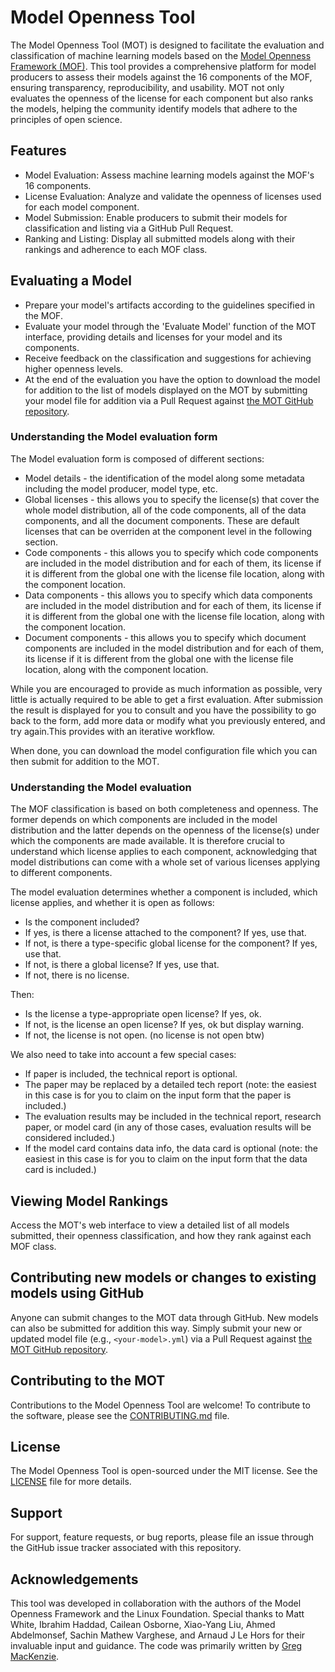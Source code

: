# Model Openness Tool

The Model Openness Tool (MOT) is designed to facilitate the evaluation and classification of machine learning models based on the [Model Openness Framework (MOF)](https://lfaidata.foundation/wp-content/uploads/sites/3/2025/01/05_White_paper_MOF_Specification.pdf). This tool provides a comprehensive platform for model producers to assess their models against the 16 components of the MOF, ensuring transparency, reproducibility, and usability. MOT not only evaluates the openness of the license for each component but also ranks the models, helping the community identify models that adhere to the principles of open science.

## Features

* Model Evaluation: Assess machine learning models against the MOF's 16 components.
* License Evaluation: Analyze and validate the openness of licenses used for each model component.
* Model Submission: Enable producers to submit their models for classification and listing via a GitHub Pull Request.
* Ranking and Listing: Display all submitted models along with their rankings and adherence to each MOF class.

## Evaluating a Model

* Prepare your model's artifacts according to the guidelines specified in the MOF.
* Evaluate your model through the 'Evaluate Model' function of the MOT interface, providing details and licenses for your model and its components.
* Receive feedback on the classification and suggestions for achieving higher openness levels.
* At the end of the evaluation you have the option to download the model for addition to the list of models displayed on the MOT by submitting your model file for addition via a Pull Request against [the MOT GitHub repository](https://github.com/lfai/model_openness_tool/).

### Understanding the Model evaluation form

The Model evaluation form is composed of different sections:
* Model details - the identification of the model along some metadata including the model producer, model type, etc.
* Global licenses - this allows you to specify the license(s) that cover the whole model distribution, all of the code components, all of the data components, and all the document components. These are default licenses that can be overriden at the component level in the following section.
* Code components - this allows you to specify which code components are included in the model distribution and for each of them, its license if it is different from the global one with the license file location, along with the component location.
* Data components - this allows you to specify which data components are included in the model distribution and for each of them, its license if it is different from the global one with the license file location, along with the component location.
* Document components - this allows you to specify which document components are included in the model distribution and for each of them, its license if it is different from the global one with the license file location, along with the component location.

While you are encouraged to provide as much information as possible, very little is actually required to be able to get a first evaluation. After submission the result is displayed for you to consult and you have the possibility to go back to the form, add more data or modify what you previously entered, and try again.This provides with an iterative workflow.

When done, you can download the model configuration file which you can then submit for addition to the MOT.

### Understanding the Model evaluation

The MOF classification is based on both completeness and openness. The former depends on which components are included in the model distribution and the latter depends on the openness of the license(s) under which the components are made available. It is therefore crucial to understand which license applies to each component, acknowledging that model distributions can come with a whole set of various licenses applying to different components.

The model evaluation determines whether a component is included, which license applies, and whether it is open as follows:

- Is the component included?
- If yes, is there a license attached to the component? If yes, use that.
- If not, is there a type-specific global license for the component? If yes, use that.
- If not, is there a global license? If yes, use that.
- If not, there is no license.

Then:
- Is the license a type-appropriate open license? If yes, ok.
- If not, is the license an open license? If yes, ok but display warning.
- If not, the license is not open. (no license is not open btw)

We also need to take into account a few special cases:

- If paper is included, the technical report is optional.
- The paper may be replaced by a detailed tech report (note: the easiest in this case is for you to claim on the input form that the paper is included.)
- The evaluation results may be included in the technical report, research paper, or model card (in any of those cases, evaluation results will be considered included.)
- If the model card contains data info, the data card is optional (note: the easiest in this case is for you to claim on the input form that the data card is included.)

## Viewing Model Rankings

Access the MOT's web interface to view a detailed list of all models submitted, their openness classification, and how they rank against each MOF class.

## Contributing new models or changes to existing models using GitHub

Anyone can submit changes to the MOT data through GitHub. New models
can also be submitted for addition this way. Simply submit your new or updated model file (e.g., `<your-model>.yml`) via a Pull Request against [the MOT GitHub repository](https://github.com/lfai/model_openness_tool/).

## Contributing to the MOT

Contributions to the Model Openness Tool are welcome! To contribute to the software, please see the [CONTRIBUTING.md](CONTRIBUTING.md) file.

## License

The Model Openness Tool is open-sourced under the MIT license. See the [LICENSE](LICENSE) file for more details.

## Support

For support, feature requests, or bug reports, please file an issue through the GitHub issue tracker associated with this repository.

## Acknowledgements

This tool was developed in collaboration with the authors of the Model Openness Framework and the Linux Foundation. Special thanks to Matt White, Ibrahim Haddad, Cailean Osborne, Xiao-Yang Liu, Ahmed Abdelmonsef, Sachin Mathew Varghese, and Arnaud J Le Hors for their invaluable input and guidance. The code was primarily written by [Greg MacKenzie](https://gregcube.com/).
